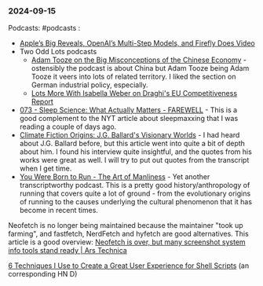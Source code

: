 ### 2024-09-15
Podcasts: #podcasts :
* [Apple’s Big Reveals, OpenAI’s Multi-Step Models, and Firefly Does Video](https://lnns.co/wG9dzTpuClL)
* Two Odd Lots podcasts
	* [Adam Tooze on the Big Misconceptions of the Chinese Economy](https://lnns.co/Pio4hvKzFN_) - ostensibly the podcast is about China but Adam Tooze being Adam Tooze it veers into lots of related territory. I liked the section on German industrial policy, especially.
	* [Lots More With Isabella Weber on Draghi's EU Competitiveness Report](https://lnns.co/Se6Wf_Ga7K1)
* [073 - Sleep Science: What Actually Matters - FAREWELL](https://lnns.co/xe3SK75gN9l) - This is a good complement to the NYT article about sleepmaxxing that I was reading a couple of days ago.
* [Climate Fiction Origins: J.G. Ballard's Visionary Worlds](https://lnns.co/VFiB7SLDbE8) - I had heard about J.G. Ballard before, but this article went into quite a bit of depth about him. I found his interview quite insightful, and the quotes from his works were great as well. I will try to put out quotes from the transcript when I get time.
* [You Were Born to Run - The Art of Manliness](https://lnns.co/opnIJW9a7ZD) - Yet another transcriptworthy podcast. This is a pretty good history/anthropology of running that covers quite a lot of ground - from the evolutionary origins of running to the causes underlying the cultural phenomenon that it has become in recent times.

Neofetch is no longer being maintained because the maintainer "took up farming", and fastfetch, NerdFetch and hyfetch are good alternatives. This article is a good overview: [Neofetch is over, but many screenshot system info tools stand ready | Ars Technica](https://arstechnica.com/gadgets/2024/09/neofetch-is-over-but-many-screenshot-system-info-tools-stand-ready/)

[6 Techniques I Use to Create a Great User Experience for Shell Scripts](https://nochlin.com/blog/6-techniques-i-use-to-create-a-great-user-experience-for-shell-scripts) (an corresponding HN D)